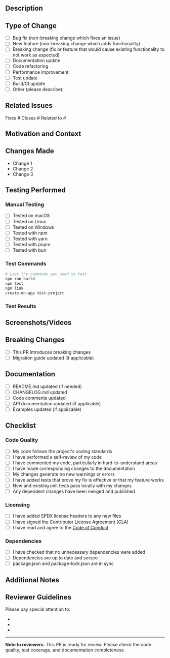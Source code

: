 ## Description

<!-- Provide a brief description of the changes in this PR -->

## Type of Change

<!-- Mark the relevant option with an "x" -->

- [ ] Bug fix (non-breaking change which fixes an issue)
- [ ] New feature (non-breaking change which adds functionality)
- [ ] Breaking change (fix or feature that would cause existing functionality to not work as expected)
- [ ] Documentation update
- [ ] Code refactoring
- [ ] Performance improvement
- [ ] Test update
- [ ] Build/CI update
- [ ] Other (please describe):

## Related Issues

<!-- Link to related issues using #issue_number -->

Fixes #
Closes #
Related to #

## Motivation and Context

<!-- Why is this change required? What problem does it solve? -->

## Changes Made

<!-- List the specific changes made in this PR -->

- Change 1
- Change 2
- Change 3

## Testing Performed

<!-- Describe the tests you ran to verify your changes -->

### Manual Testing

- [ ] Tested on macOS
- [ ] Tested on Linux
- [ ] Tested on Windows
- [ ] Tested with npm
- [ ] Tested with yarn
- [ ] Tested with pnpm
- [ ] Tested with bun

### Test Commands

```bash
# List the commands you used to test
npm run build
npm test
npm link
create-mn-app test-project
```

### Test Results

<!-- Paste relevant test results or screenshots -->

## Screenshots/Videos

<!-- If applicable, add screenshots or videos to demonstrate the changes -->

## Breaking Changes

<!-- If this PR introduces breaking changes, describe them here -->

- [ ] This PR introduces breaking changes
- [ ] Migration guide updated (if applicable)

## Documentation

<!-- Have you updated the documentation? -->

- [ ] README.md updated (if needed)
- [ ] CHANGELOG.md updated
- [ ] Code comments updated
- [ ] API documentation updated (if applicable)
- [ ] Examples updated (if applicable)

## Checklist

<!-- Mark completed items with an "x" -->

### Code Quality

- [ ] My code follows the project's coding standards
- [ ] I have performed a self-review of my code
- [ ] I have commented my code, particularly in hard-to-understand areas
- [ ] I have made corresponding changes to the documentation
- [ ] My changes generate no new warnings or errors
- [ ] I have added tests that prove my fix is effective or that my feature works
- [ ] New and existing unit tests pass locally with my changes
- [ ] Any dependent changes have been merged and published

### Licensing

- [ ] I have added SPDX license headers to any new files
- [ ] I have signed the Contributor License Agreement (CLA)
- [ ] I have read and agree to the [Code of Conduct](CODE_OF_CONDUCT.md)

### Dependencies

- [ ] I have checked that no unnecessary dependencies were added
- [ ] Dependencies are up to date and secure
- [ ] package.json and package-lock.json are in sync

## Additional Notes

<!-- Add any additional notes, concerns, or questions for reviewers -->

## Reviewer Guidelines

<!-- For reviewers: What should reviewers focus on? -->

Please pay special attention to:

-
-
-

---

**Note to reviewers**: This PR is ready for review. Please check the code quality, test coverage, and documentation completeness.
